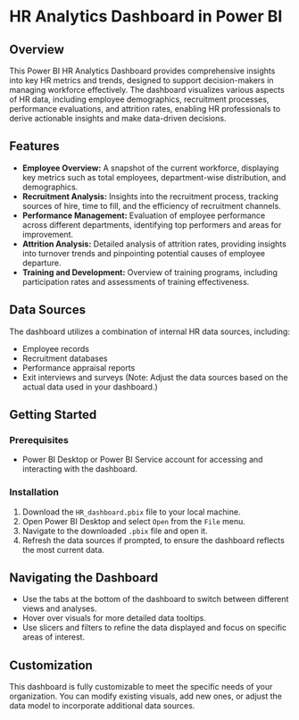 # HR Analytics Dashboard in Power BI

## Overview

This Power BI HR Analytics Dashboard provides comprehensive insights into key HR metrics and trends, designed to support decision-makers in managing workforce effectively. The dashboard visualizes various aspects of HR data, including employee demographics, recruitment processes, performance evaluations, and attrition rates, enabling HR professionals to derive actionable insights and make data-driven decisions.

## Features

- **Employee Overview:** A snapshot of the current workforce, displaying key metrics such as total employees, department-wise distribution, and demographics.
- **Recruitment Analysis:** Insights into the recruitment process, tracking sources of hire, time to fill, and the efficiency of recruitment channels.
- **Performance Management:** Evaluation of employee performance across different departments, identifying top performers and areas for improvement.
- **Attrition Analysis:** Detailed analysis of attrition rates, providing insights into turnover trends and pinpointing potential causes of employee departure.
- **Training and Development:** Overview of training programs, including participation rates and assessments of training effectiveness.

## Data Sources

The dashboard utilizes a combination of internal HR data sources, including:
- Employee records
- Recruitment databases
- Performance appraisal reports
- Exit interviews and surveys
(Note: Adjust the data sources based on the actual data used in your dashboard.)

## Getting Started

### Prerequisites

- Power BI Desktop or Power BI Service account for accessing and interacting with the dashboard.

### Installation

1. Download the `HR_dashboard.pbix` file to your local machine.
2. Open Power BI Desktop and select `Open` from the `File` menu.
3. Navigate to the downloaded `.pbix` file and open it.
4. Refresh the data sources if prompted, to ensure the dashboard reflects the most current data.

## Navigating the Dashboard

- Use the tabs at the bottom of the dashboard to switch between different views and analyses.
- Hover over visuals for more detailed data tooltips.
- Use slicers and filters to refine the data displayed and focus on specific areas of interest.

## Customization

This dashboard is fully customizable to meet the specific needs of your organization. You can modify existing visuals, add new ones, or adjust the data model to incorporate additional data sources.
